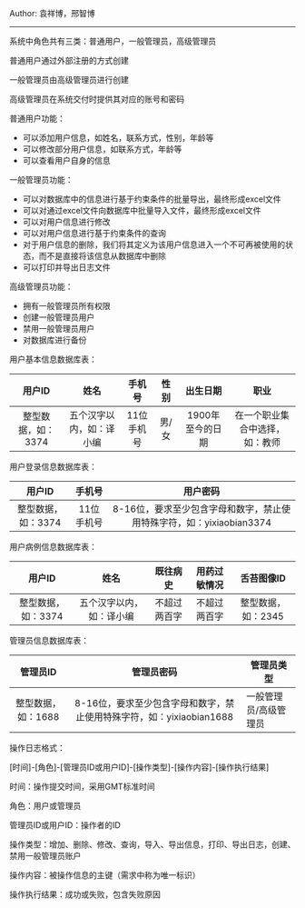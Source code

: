 Author: 袁祥博，邢智博

---

系统中角色共有三类：普通用户，一般管理员，高级管理员

普通用户通过外部注册的方式创建

一般管理员由高级管理员进行创建

高级管理员在系统交付时提供其对应的账号和密码



普通用户功能：

- 可以添加用户信息，如姓名，联系方式，性别，年龄等
- 可以修改部分用户信息，如联系方式，年龄等
- 可以查看用户自身的信息



一般管理员功能：

- 可以对数据库中的信息进行基于约束条件的批量导出，最终形成excel文件
- 可以对通过excel文件向数据库中批量导入文件，最终形成excel文件
- 可以对用户信息进行修改
- 可以对用户信息进行基于约束条件的查询
- 对于用户信息的删除，我们将其定义为该用户信息进入一个不可再被使用的状态，而不是直接将该信息从数据库中删除
- 可以打印并导出日志文件



高级管理员功能：

- 拥有一般管理员所有权限
- 创建一般管理员用户
- 禁用一般管理员用户
- 对数据库进行备份



用户基本信息数据库表：

|       用户ID       |           姓名           |   手机号   | 性别  |     出生日期     |              职业              |
| :----------------: | :----------------------: | :--------: | :---: | :--------------: | :----------------------------: |
| 整型数据，如：3374 | 五个汉字以内，如：译小编 | 11位手机号 | 男/女 | 1900年至今的日期 | 在一个职业集合中选择，如：教师 |

用户登录信息数据库表：

|       用户ID       |   手机号   |                           用户密码                           |
| :----------------: | :--------: | :----------------------------------------------------------: |
| 整型数据，如：3374 | 11位手机号 | 8-16位，要求至少包含字母和数字，禁止使用特殊字符，如：yixiaobian3374 |

用户病例信息数据库表：

|       用户ID       |           姓名           |   既往病史   | 用药过敏情况 |     舌苔图像ID     |
| :----------------: | :----------------------: | :----------: | :----------: | :----------------: |
| 整型数据，如：3374 | 五个汉字以内，如：译小编 | 不超过两百字 | 不超过两百字 | 整型数据，如：2345 |

管理员信息数据库表：

|      管理员ID      |                          管理员密码                          | 管理员类型            |
| :----------------: | :----------------------------------------------------------: | --------------------- |
| 整型数据，如：1688 | 8-16位，要求至少包含字母和数字，禁止使用特殊字符，如：yixiaobian1688 | 一般管理员/高级管理员 |

操作日志格式：

\[时间]-\[角色]-\[管理员ID或用户ID]-\[操作类型]-[操作内容]-[操作执行结果]

时间：操作提交时间，采用GMT标准时间

角色：用户或管理员

管理员ID或用户ID：操作者的ID

操作类型：增加、删除、修改、查询，导入、导出信息，打印、导出日志，创建、禁用一般管理员账户

操作内容：被操作信息的主键（需求中称为唯一标识）

操作执行结果：成功或失败，包含失败原因



